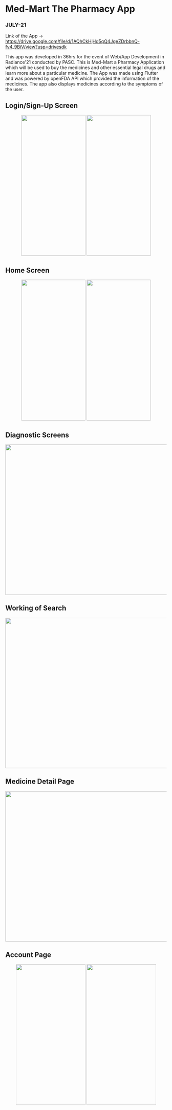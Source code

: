 # Med-Mart The Pharmacy App 
### JULY-21 
Link of the App -> https://drive.google.com/file/d/1AQhCkHjHd5qQ4JgeZDrbbnQ-fv4_9BiV/view?usp=drivesdk

  This app was developed in 36hrs for the event of Web/App Development in Radiance'21 conducted by PASC. 
  This is Med-Mart a Pharmacy Application which will be used to buy the medicines and other essential legal drugs and learn more about a particular medicine. The App was made using Flutter and was powered by openFDA API which provided the information of the medicines. 
    The app also displays medicines according to the symptoms of the user.

 ## Login/Sign-Up Screen
 <p align="center">
<img src="https://user-images.githubusercontent.com/76784857/132287983-f6ccbf77-40d9-4f77-81ca-1f5cb0484123.jpg" width="200" height="440">
<img src="https://user-images.githubusercontent.com/76784857/132287991-22b5fc38-0d72-42c2-977c-3d75399f5a76.jpg" width="200" height="440">
 </p>

 ## Home Screen
  <p align="center">
<img src="https://user-images.githubusercontent.com/76784857/132288293-5f948770-0eee-4173-b432-d2d782af23b7.jpg" width="200" height="440">
<img src="https://user-images.githubusercontent.com/76784857/132288298-1436abc4-9746-4888-9205-ee6604ef659f.jpg" width="200" height="440">
 </p>


 ## Diagnostic Screens
 <p align="center">
<img src="https://user-images.githubusercontent.com/76784857/132288734-b9b34240-64be-4c6c-a587-1d5706c5d82b.PNG" width="650" height="470">
 </p>
 

 ## Working of Search
 <p align="center">
<img src="https://user-images.githubusercontent.com/76784857/132288978-e8858af6-3a31-4e11-84bc-85faf62c2e47.PNG" width="650" height="470">
 </p>
 
 ## Medicine Detail Page
 <p align="center">
<img src="https://user-images.githubusercontent.com/76784857/132289050-0be4067f-c0a4-4556-b8d1-6fe6d0bd6923.PNG" width="650" height="470">
 </p>
 
  ## Account Page
  <p align="center">
<img src="https://user-images.githubusercontent.com/76784857/132289215-0cf10a0b-6e70-4440-af52-b4d3a4b1d788.jpg" width="217" height="440">
<img src="https://user-images.githubusercontent.com/76784857/132289227-d5c88827-f050-44c4-8b58-358a1cec264f.jpg" width="217" height="440">
 </p>


